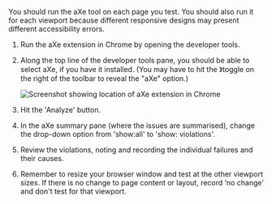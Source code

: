 You should run the aXe tool on each page you test. You should also run it for each viewport because different responsive designs may present different accessibility errors.

1. Run the aXe extension in Chrome by opening the developer tools.

2. Along the top line of the developer tools pane, you should be able to select aXe, if you have it installed. (You may have to hit the 》toggle on the right of the toolbar to reveal the "aXe" option.)

	![Screenshot showing location of aXe extension in Chrome](https://govtnz.github.io/web-standards/assets/img/aXe-button.jpg) 

3. Hit the 'Analyze' button. 

4. In the aXe summary pane (where the issues are summarised), change the drop-down option from 'show:all' to 'show: violations'.

5. Review the violations, noting and recording the individual failures and their causes.

7. Remember to resize your browser window and test at the other viewport sizes. If there is no change to page content or layout, record ‘no change' and don't test for that viewport.
